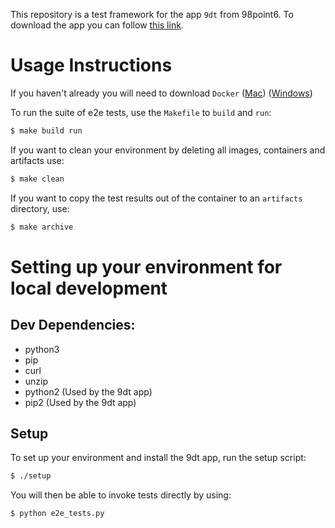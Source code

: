 This repository is a test framework for the app `9dt` from 98point6. To download the app you can follow [this link](https://98point6-homework-assets.s3-us-west-2.amazonaws.com/9dt-test.zip).

# Usage Instructions
If you haven't already you will need to download `Docker` ([Mac](https://docs.docker.com/docker-for-mac/install/)) ([Windows](https://docs.docker.com/docker-for-windows/install/))

To run the suite of e2e tests, use the `Makefile` to `build` and `run`:
```sh
$ make build run
```

If you want to clean your environment by deleting all images, containers and artifacts use:
```sh
$ make clean
```

If you want to copy the test results out of the container to an `artifacts` directory, use:
```sh
$ make archive
```

# Setting up your environment for local development
## Dev Dependencies:
* python3
* pip
* curl
* unzip
* python2 (Used by the 9dt app)
* pip2 (Used by the 9dt app)

## Setup
To set up your environment and install the 9dt app, run the setup script:
```sh
$ ./setup
```

You will then be able to invoke tests directly by using:
```
$ python e2e_tests.py
```